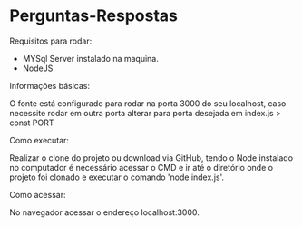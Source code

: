 # Perguntas-Respostas
 
Requisitos para rodar: 

- MYSql Server instalado na maquina.
- NodeJS

Informações básicas: 

O fonte está configurado para rodar na porta 3000 do seu localhost, caso necessite rodar em outra porta alterar para porta desejada em index.js > const PORT

Como executar: 

Realizar o clone do projeto ou download via GitHub, tendo o Node instalado no computador é necessário acessar o CMD e ir até o diretório onde o projeto foi clonado e executar o comando 'node index.js'.

Como acessar: 

No navegador acessar o endereço localhost:3000.